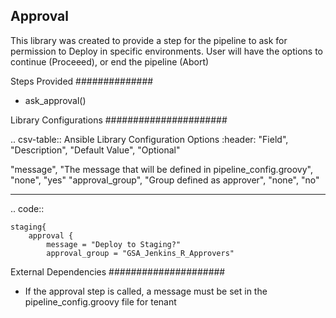 Approval
---------

This library was created to provide a step for the pipeline to ask for permission to Deploy in specific environments. User will have the options to continue (Proceeed), or end the pipeline (Abort)

Steps Provided
##############

* ask_approval()


Library Configurations
######################


.. csv-table:: Ansible Library Configuration Options
   :header: "Field", "Description", "Default Value", "Optional"

   "message", "The message that will be defined in pipeline_config.groovy", "none", "yes"
   "approval_group", "Group defined as approver", "none", "no"


*****************************

.. code::

    staging{
        approval {
            message = "Deploy to Staging?"
            approval_group = "GSA_Jenkins_R_Approvers"


External Dependencies
#####################

* If the approval step is called, a message must be set in the pipeline_config.groovy file for tenant
